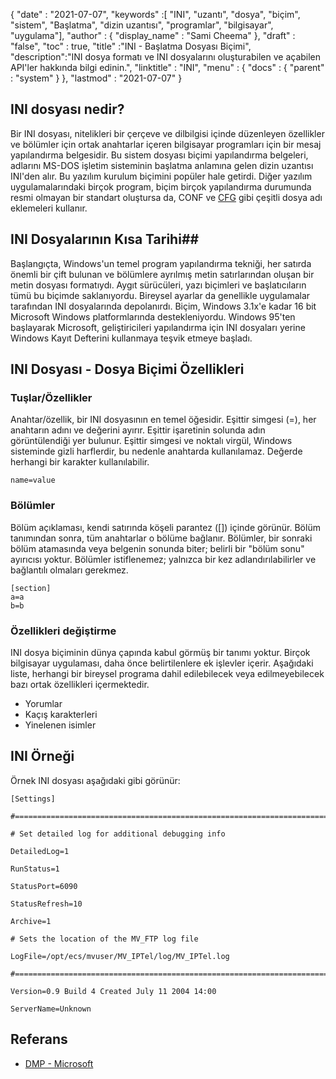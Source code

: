 {
  "date" : "2021-07-07",
  "keywords" :[ "INI", "uzantı", "dosya", "biçim", "sistem", "Başlatma", "dizin uzantısı", "programlar", "bilgisayar", "uygulama"],
  "author" : {
    "display_name" : "Sami Cheema"
},
  "draft" : "false",
  "toc" : true,
  "title" :"INI - Başlatma Dosyası Biçimi",
  "description":"INI dosya formatı ve INI dosyalarını oluşturabilen ve açabilen API'ler hakkında bilgi edinin.",
  "linktitle" : "INI",
  "menu" : {
    "docs" : {
      "parent" : "system"
}
},
  "lastmod" : "2021-07-07"
}

## INI dosyası nedir? ##

Bir INI dosyası, nitelikleri bir çerçeve ve dilbilgisi içinde düzenleyen özellikler ve bölümler için ortak anahtarlar içeren bilgisayar programları için bir mesaj yapılandırma belgesidir. Bu sistem dosyası biçimi yapılandırma belgeleri, adlarını MS-DOS işletim sisteminin başlatma anlamına gelen dizin uzantısı INI'den alır. Bu yazılım kurulum biçimini popüler hale getirdi. Diğer yazılım uygulamalarındaki birçok program, biçim birçok yapılandırma durumunda resmi olmayan bir standart oluştursa da, CONF ve [CFG](/tr/system/cfg/) gibi çeşitli dosya adı eklemeleri kullanır.

## INI Dosyalarının Kısa Tarihi##

Başlangıçta, Windows'un temel program yapılandırma tekniği, her satırda önemli bir çift bulunan ve bölümlere ayrılmış metin satırlarından oluşan bir metin dosyası formatıydı. Aygıt sürücüleri, yazı biçimleri ve başlatıcıların tümü bu biçimde saklanıyordu. Bireysel ayarlar da genellikle uygulamalar tarafından INI dosyalarında depolanırdı.
Biçim, Windows 3.1x'e kadar 16 bit Microsoft Windows platformlarında destekleniyordu. Windows 95'ten başlayarak Microsoft, geliştiricileri yapılandırma için INI dosyaları yerine Windows Kayıt Defterini kullanmaya teşvik etmeye başladı.

## INI Dosyası - Dosya Biçimi Özellikleri

### Tuşlar/Özellikler ###

Anahtar/özellik, bir INI dosyasının en temel öğesidir. Eşittir simgesi (=), her anahtarın adını ve değerini ayırır. Eşittir işaretinin solunda adın görüntülendiği yer bulunur. Eşittir simgesi ve noktalı virgül, Windows sisteminde gizli harflerdir, bu nedenle anahtarda kullanılamaz. Değerde herhangi bir karakter kullanılabilir.

```
name=value
```

### Bölümler ###

Bölüm açıklaması, kendi satırında köşeli parantez ([]) içinde görünür. Bölüm tanımından sonra, tüm anahtarlar o bölüme bağlanır. Bölümler, bir sonraki bölüm atamasında veya belgenin sonunda biter; belirli bir "bölüm sonu" ayırıcısı yoktur. Bölümler istiflenemez; yalnızca bir kez adlandırılabilirler ve bağlantılı olmaları gerekmez.

```
[section]
a=a
b=b
```

### Özellikleri değiştirme ###

INI dosya biçiminin dünya çapında kabul görmüş bir tanımı yoktur. Birçok bilgisayar uygulaması, daha önce belirtilenlere ek işlevler içerir. Aşağıdaki liste, herhangi bir bireysel programa dahil edilebilecek veya edilmeyebilecek bazı ortak özellikleri içermektedir.

* Yorumlar
* Kaçış karakterleri
* Yinelenen isimler


## INI Örneği ##

Örnek INI dosyası aşağıdaki gibi görünür:

```
[Settings]
 
#======================================================================
 
# Set detailed log for additional debugging info
 
DetailedLog=1
 
RunStatus=1
 
StatusPort=6090
 
StatusRefresh=10
 
Archive=1
 
# Sets the location of the MV_FTP log file
 
LogFile=/opt/ecs/mvuser/MV_IPTel/log/MV_IPTel.log
 
#======================================================================
 
Version=0.9 Build 4 Created July 11 2004 14:00
 
ServerName=Unknown

```

## Referans ##

* [DMP - Microsoft](https://learn.microsoft.com/en-us/troubleshoot/windows-client/performance/read-small-memory-dump-file)

